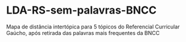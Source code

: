# LDA-RS-sem-palavras-BNCC
Mapa de distância intertópica para 5 tópicos do Referencial Curricular Gaúcho, após retirada das palavras mais frequentes da BNCC
